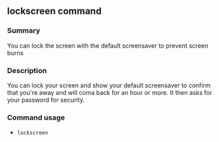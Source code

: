 ## lockscreen command

### Summary

You can lock the screen with the default screensaver to prevent screen burns

### Description

You can lock your screen and show your default screensaver to confirm that you're away and will coma back for an hour or more. It then asks for your password for security.

### Command usage

* `lockscreen`